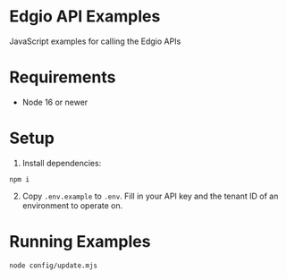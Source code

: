 # Edgio API Examples

JavaScript examples for calling the Edgio APIs

# Requirements

- Node 16 or newer

# Setup

1. Install dependencies:

```
npm i
```

2. Copy `.env.example` to `.env`. Fill in your API key and the tenant ID of an environment to operate on.

# Running Examples

```
node config/update.mjs
```
